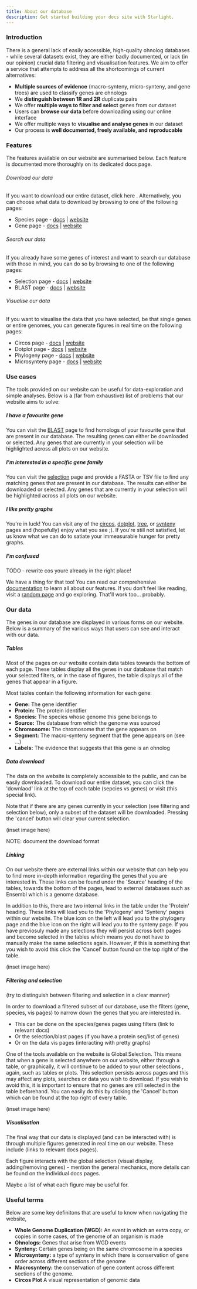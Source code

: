 ```yaml
---
title: About our database
description: Get started building your docs site with Starlight.
---
```


### Introduction

There is a general lack of easily accessible, high-quality ohnolog databases - while several datasets exist, they are either badly documented, or lack (in our opinion) crucial data filtering and visualisation features. We aim to offer a service that attempts to address all the shortcomings of current alternatives:

- **Multiple sources of evidence** (macro-synteny, micro-synteny, and gene trees) are used to classify genes are ohnologs
- We **distinguish between 1R and 2R** duplicate pairs
- We offer **multiple ways to filter and select** genes from our dataset
- Users can **browse our data** before downloading using our online interface
- We offer multiple ways to **visualise and analyse genes** in our dataset
- Our process is **well documented, freely available, and reproducable**

### Features

The features available on our website are summarised below. Each feature is documented more thoroughly on its dedicated docs page.

###### Download our data

If you want to download our entire dataset, click here . Alternatively, you can choose what data to download by browsing to one of the following pages:

- Species page - [docs](../species) | [website](https://aoifolution.gen.tcd.ie/ohnologs/species)
- Gene page - [docs](../gene) | [website](https://aoifolution.gen.tcd.ie/ohnologs/gene)

###### Search our data

If you already have some genes of interest and want to search our database with those in mind, you can do so by browsing to one of the following pages:

- Selection page - [docs](../select) | [website](https://aoifolution.gen.tcd.ie/ohnologs/select)
- BLAST page - [docs](../blast) | [website](https://aoifolution.gen.tcd.ie/ohnologs/blast)

###### Visualise our data

If you want to visualise the data that you have selected, be that single genes or entire genomes, you can generate figures in real time on the following pages:

- Circos page - [docs](../circos) | [website](https://aoifolution.gen.tcd.ie/ohnologs/circos)
- Dotplot page - [docs](../dotplot) | [website](https://aoifolution.gen.tcd.ie/ohnologs/dotplot)
- Phylogeny page - [docs](../tree) | [website](https://aoifolution.gen.tcd.ie/ohnologs/tree)
- Microsynteny page - [docs](../synteny) | [website](https://aoifolution.gen.tcd.ie/ohnologs/synteny)

### Use cases

The tools provided on our website can be useful for data-exploration and simple analyses. Below is a (far from exhaustive) list of problems that our website aims to solve:

##### I have a favourite gene

You can visit the [BLAST](https://aoifolution.gen.tcd.ie/ohnologs/blast) page to find homologs of your favourite gene that are present in our database. The resulting genes can either be downloaded or selected. Any genes that are currently in your selection will be highlighted across all plots on our website.

##### I'm interested in a specific gene family

You can visit the [selection](https://aoifolution.gen.tcd.ie/ohnologs/select) page and provide a FASTA or TSV file to find any matching genes that are present in our database. The results can either be downloaded or selected. Any genes that are currently in your selection will be highlighted across all plots on our website.

##### I like pretty graphs

You're in luck! You can visit any of the [circos](https://aoifolution.gen.tcd.ie/ohnologs/circos), [dotplot](https://aoifolution.gen.tcd.ie/ohnologs/dotplot), [tree](https://aoifolution.gen.tcd.ie/ohnologs/tree), or [synteny](https://aoifolution.gen.tcd.ie/ohnologs/synteny) pages and (hopefully) enjoy what you see ;). If you're still not satisfied, let us know what we can do to satiate your immeasurable hunger for pretty graphs.

##### I'm confused

TODO - rewrite cos youre already in the right place!

We have a thing for that too! You can read our comprehensive [documentation](https://aoifolution.gen.tcd.ie/ohnologs) to learn all about our features. If you don't feel like reading, visit a [random page](...) and go exploring. That'll work too... probably.

### Our data

The genes in our database are displayed in various forms on our website. Below is a summary of the various ways that users can see and interact with our data.

##### Tables

Most of the pages on our website contain data tables towards the bottom of each page. These tables display all the genes in our database that match your selected filters, or in the case of figures, the table displays all of the genes that appear in a figure.

Most tables contain the following information for each gene:

- **Gene:** The gene identifier
- **Protein:** The protein identifier
- **Species:** The species whose genome this gene belongs to
- **Source:** The database from which the genome was sourced
- **Chromosome:** The chromosome that the gene appears on 
- **Segment:** The macro-synteny segment that the gene appears on (see ...)
- **Labels:** The evidence that suggests that this gene is an ohnolog

##### Data download

The data on the website is completely accessible to the public, and can be easily downloaded. To download our entire dataset, you can click the 'downlaod' link at the top of each table (sepcies vs genes) or visit (this special link).

Note that if there are any genes currently in your selection (see filtering and selection below), only a subset of the dataset will be downloaded. Pressing the 'cancel' button will clear your current selection.

(inset image here)

NOTE: document the download format

##### Linking

On our website there are external links within our website that can help you to find more in-depth information regarding the genes that you are interested in. These links can be found under the 'Source' heading of the tables, towards the bottom of the pages, lead to external databases such as Ensembl which is a genome database.

In addition to this, there are two internal links in the table under the 'Protein' heading. These links will lead you to the 'Phylogeny' and 'Synteny' pages within our website. The blue icon on the left will lead you to the phylogeny page and the blue icon on the right will lead you to the synteny page. If you have previosuly made any selections they will persist across both pages and become selected in the tables which means you do not have to manually make the same selections again. However, if this is something that you wish to avoid this click the 'Cancel' button found on the top right of the table.

(inset image here)

##### Filtering and selection

(try to distinguish between filtering and selection in a clear manner)

In order to download a filtered subset of our database, use the filters (gene, species, vis pages) to narrow down the genes that you are interested in.

- This can be done on the species/genes pages using filters (link to relevant docs)
- Or the selection/blast pages (if you have a protein seq/list of genes)
- Or on the data vis pages (interacting with pretty graphs)

One of the tools available on the website is Global Selection. This means that when a gene is selected anywhere on our website, either through a table, or graphically, it will continue to be added to your other selections , again, such as tables or plots. This selection persists across pages and this may affect any plots, searches or data you wish to download. If you wish to avoid this, it is important to ensure that no genes are still selected in the table beforehand. You can easily do this by clicking the 'Cancel' button which can be found at the top right of every table.

(inset image here)

##### Visualisation

The final way that our data is displayed (and can be interacted with) is through multiple figures generated in real time on our website. These include (links to relevant docs pages).

Each figure interacts with the global selection (visual display, adding/removing genes) - mention the general mechanics, more details can be found on the individual docs pages.

Maybe a list of what each figure may be useful for.

### Useful terms

Below are some key definitons that are useful to know when navigating the website,

- **Whole Genome Duplication (WGD):**  An event in which an extra copy, or copies in some cases, of the genome of an organism is made
- **Ohnologs:**      Genes that arise from WGD events
- **Synteny:**       Certain genes being on the same chromosome in a species
- **Microsynteny:**  a type of synteny in which there is conservation of gene order across different sections of the genome
- **Macrosynteny:**  the conservation of gene content across different sections of the genome.
- **Circos Plot**   A visual representation of genomic data

